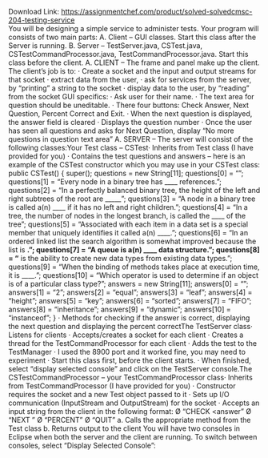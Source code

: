 Download Link: https://assignmentchef.com/product/solved-solvedcmsc-204-testing-service
<br>
You will be designing a simple service to administer tests. Your program will consists of two main parts: A. Client – GUI classes. Start this class after the Server is running. B. Server – TestServer.java, CSTest.java, CSTestCommandProcessor.java, TestCommandProcessor.java. Start this class before the client. A. CLIENT – The frame and panel make up the client. The client’s job is to: · Create a socket and the input and output streams for that socket · extract data from the user, · ask for services from the server, by “printing” a string to the socket · display data to the user, by “reading” from the socket GUI specifics: · Ask user for their name. · The text area for question should be uneditable. · There four buttons: Check Answer, Next Question, Percent Correct and Exit. · When the next question is displayed, the answer field is cleared · Displays the question number · Once the user has seen all questions and asks for Next Question, display “No more questions in question text area” A. SERVER – The server will consist of the following classes:Your Test class – CSTest· Inherits from Test class (I have provided for you) · Contains the test questions and answers – here is an example of the CSTest constructor which you may use in your CSTest class: public CSTest() { super(); questions = new String[11]; questions[0] = “”; questions[1] = “Every node in a binary tree has ____ references.”; questions[2] = “In a perfectly balanced binary tree, the height of the left and right subtrees of the root are _____”; questions[3] = “A node in a binary tree is called a(n) ____ if it has no left and right children.”; questions[4] = “In a tree, the number of nodes in the longest branch, is called the ____ of the tree”; questions[5] = “Associated with each item in a data set is a special member that uniquely identifies it called a(n) ____.”; questions[6] = “In an ordered linked list the search algorithm is somewhat improved because the list is ____.”; questions[7] = “A queue is a(n) ____ data structure.”; questions[8] = “____ is the ability to create new data types from existing data types.”; questions[9] = “When the binding of methods takes place at execution time, it is ____.”; questions[10] = “Which operator is used to determine if an object is of a particular class type?”; answers = new String[11]; answers[0] = “”; answers[1] = “2”; answers[2] = “equal”; answers[3] = “leaf”; answers[4] = “height”; answers[5] = “key”; answers[6] = “sorted”; answers[7] = “FIFO”; answers[8] = “inheritance”; answers[9] = “dynamic”; answers[10] = “instanceof”; } · Methods for checking if the answer is correct, displaying the next question and displaying the percent correctThe TestServer class· Listens for clients · Accepts/creates a socket for each client · Creates a thread for the TestCommandProcessor for each client · Adds the test to the TestManager · I used the 8900 port and it worked fine, you may need to experiment · Start this class first, before the client starts. · When finished, select “display selected console” and click on the TestServer console.The CSTestCommandProcessor – your TestCommandProcessor class· Inherits from TestCommandProcessor (I have provided for you) · Constructor requires the socket and a new Test object passed to it · Sets up I/O communication (InputStream and OutputStream) for the socket · Accepts an input string from the client in the following format: Ø “CHECK &lt;answer” Ø “NEXT ” Ø “PERCENT” Ø “QUIT” a. Calls the appropriate method from the Test class b. Returns output to the client You will have two consoles in Eclipse when both the server and the client are running. To switch between consoles, select “Display Selected Console”: